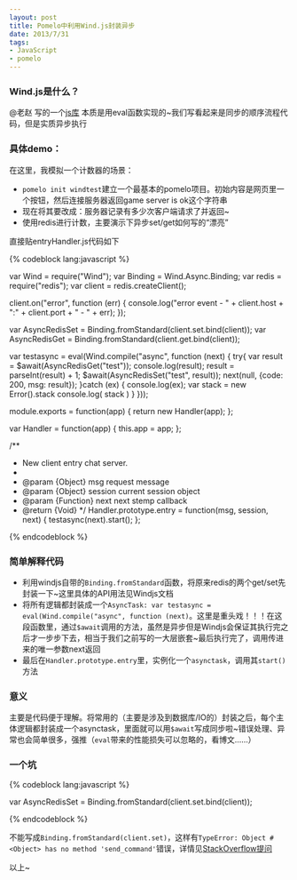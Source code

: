 ```yaml
---
layout: post
title: Pomelo中利用Wind.js封装异步
date: 2013/7/31
tags:
- JavaScript
- pomelo
---
```


### Wind.js是什么？

@老赵 写的一个[js库](http://windjs.org/cn/docs/async/)
本质是用eval函数实现的~我们写看起来是同步的顺序流程代码，但是实质异步执行

<!--more-->

### 具体demo：
在这里，我模拟一个计数器的场景：

- `pomelo init windtest`建立一个最基本的pomelo项目。初始内容是网页里一个按钮，然后连接服务器返回game server is ok这个字符串
- 现在将其要改成：服务器记录有多少次客户端请求了并返回~
- 使用redis进行计数，主要演示下异步set/get如何写的“漂亮”

直接贴entryHandler.js代码如下

{% codeblock lang:javascript %}

var Wind = require("Wind");
var Binding = Wind.Async.Binding;
var redis = require("redis");
var client = redis.createClient();

client.on("error", function (err) {
      console.log("error event - " + client.host + ":" + client.port + " - " + err);
});

var AsyncRedisSet = Binding.fromStandard(client.set.bind(client));
var AsyncRedisGet = Binding.fromStandard(client.get.bind(client));

var testasync = eval(Wind.compile("async", function (next) {
	try{
		var result = $await(AsyncRedisGet("test"));
		console.log(result);
		result = parseInt(result) + 1;
		$await(AsyncRedisSet("test", result));
  		next(null, {code: 200, msg: result});
	}catch (ex) {
    	console.log(ex);
    	var stack = new Error().stack
		console.log( stack )
	}
}));

module.exports = function(app) {
  return new Handler(app);
};

var Handler = function(app) {
  this.app = app;
};

/**
 * New client entry chat server.
 *
 * @param  {Object}   msg     request message
 * @param  {Object}   session current session object
 * @param  {Function} next    next stemp callback
 * @return {Void}
 */
Handler.prototype.entry = function(msg, session, next) {
	testasync(next).start();
};

{% endcodeblock %}

### 简单解释代码

- 利用windjs自带的`Binding.fromStandard`函数，将原来redis的两个get/set先封装一下~这里具体的API用法见Windjs文档
- 将所有逻辑都封装成一个`AsyncTask: var testasync = eval(Wind.compile("async", function (next)`。这里是重头戏！！！在这段函数里，通过`$await`调用的方法，虽然是异步但是Windjs会保证其执行完之后才一步步下去，相当于我们之前写的一大层嵌套~最后执行完了，调用传进来的唯一参数next返回
- 最后在`Handler.prototype.entry`里，实例化一个`asynctask`，调用其`start()`方法

### 意义

主要是代码便于理解。将常用的（主要是涉及到数据库/IO的）封装之后，每个主体逻辑都封装成一个asynctask，里面就可以用`$await`写成同步啦~错误处理、异常也会简单很多，强推（`eval`带来的性能损失可以忽略的，看博文……）

### 一个坑

{% codeblock lang:javascript %}

var AsyncRedisSet = Binding.fromStandard(client.set.bind(client));

{% endcodeblock %}

不能写成`Binding.fromStandard(client.set)`，这样有`TypeError: Object #<Object> has no method 'send_command'`错误，详情见[StackOverflow提问](
http://stackoverflow.com/questions/7006829/error-when-trying-to-use-async-concat-to-retrieve-data-from-redis)

以上~
